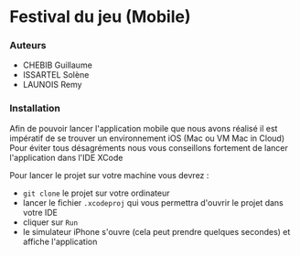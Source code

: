 # Festival du jeu (Mobile)

### Auteurs

* CHEBIB Guillaume
* ISSARTEL Solène
* LAUNOIS Remy

### Installation 

Afin de pouvoir lancer l'application mobile que nous avons réalisé il est impératif de se trouver un environnement iOS (Mac ou VM Mac in Cloud)
Pour éviter tous désagréments nous vous conseillons fortement de lancer l'application dans l'IDE XCode

Pour lancer le projet sur votre machine vous devrez :

- `git clone` le projet sur votre ordinateur
- lancer le fichier `.xcodeproj` qui vous permettra d'ouvrir le projet dans votre IDE
- cliquer sur `Run`
- le simulateur iPhone s'ouvre (cela peut prendre quelques secondes) et affiche l'application
